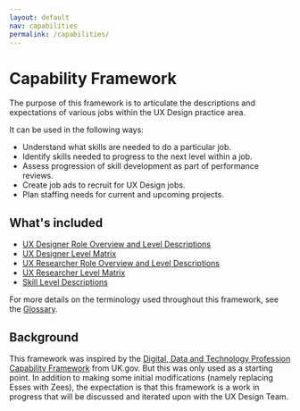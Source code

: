 ```yaml
---
layout: default
nav: capabilities
permalink: /capabilities/
---
```


# Capability Framework

The purpose of this framework is to articulate the descriptions and expectations of various jobs within the UX Design practice area.

It can be used in the following ways:
- Understand what skills are needed to do a particular job.
- Identify skills needed to progress to the next level within a job.
- Assess progression of skill development as part of performance reviews.
- Create job ads to recruit for UX Design jobs.
- Plan staffing needs for current and upcoming projects.

## What's included
- [UX Designer Role Overview and Level Descriptions](/capabilities/ux-designer-role-overview/)
- [UX Designer Level Matrix](/capabilities/ux-designer-level-matrix/)
- [UX Researcher Role Overview and Level Descriptions](/capabilities/ux-researcher-role-overview/)
- [UX Researcher Level Matrix](/capabilities/ux-researcher-level-matrix/)
- [Skill Level Descriptions](/capabilities/skill-levels)

For more details on the terminology used throughout this framework, see the [Glossary](glossary.md).

## Background
This framework was inspired by the [Digital, Data and Technology Profession Capability Framework](https://www.gov.uk/government/collections/digital-data-and-technology-profession-capability-framework) from UK.gov. But this was only used as a starting point. In addition to making some initial modifications (namely replacing Esses with Zees), the expectation is that this framework is a work in progress that will be discussed and iterated upon with the UX Design Team.
